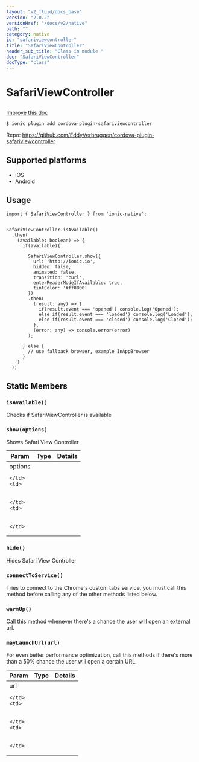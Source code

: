 ```yaml
---
layout: "v2_fluid/docs_base"
version: "2.0.2"
versionHref: "/docs/v2/native"
path: ""
category: native
id: "safariviewcontroller"
title: "SafariViewController"
header_sub_title: "Class in module "
doc: "SafariViewController"
docType: "class"
---
```









<h1 class="api-title">

  
  SafariViewController
  

  

  

</h1>

<a class="improve-v2-docs" href="http://github.com/driftyco/ionic-native/edit/master/src/plugins/safari-view-controller.ts#L0">
  Improve this doc
</a>





<!-- decorators -->


<pre><code>$ ionic plugin add cordova-plugin-safariviewcontroller</code></pre>
<p>Repo:
  <a href="https://github.com/EddyVerbruggen/cordova-plugin-safariviewcontroller">
    https://github.com/EddyVerbruggen/cordova-plugin-safariviewcontroller
  </a>
</p>

<!-- description -->



<!-- @platforms tag -->
<h2>Supported platforms</h2>

<ul>
  <li>iOS</li>
  
  <li>Android</li>
  </ul>

<!-- @platforms tag end -->


<!-- @usage tag -->

<h2>Usage</h2>

<pre><code>import { SafariViewController } from &#39;ionic-native&#39;;


SafariViewController.isAvailable()
  .then(
    (available: boolean) =&gt; {
      if(available){

        SafariViewController.show({
          url: &#39;http://ionic.io&#39;,
          hidden: false,
          animated: false,
          transition: &#39;curl&#39;,
          enterReaderModeIfAvailable: true,
          tintColor: &#39;#ff0000&#39;
        })
        .then(
          (result: any) =&gt; {
            if(result.event === &#39;opened&#39;) console.log(&#39;Opened&#39;);
            else if(result.event === &#39;loaded&#39;) console.log(&#39;Loaded&#39;);
            else if(result.event === &#39;closed&#39;) console.log(&#39;Closed&#39;);
          },
          (error: any) =&gt; console.error(error)
        );

      } else {
        // use fallback browser, example InAppBrowser
      }
    }
  );
</code></pre>




<!-- @property tags -->
<h2>Static Members</h2>
<div id="isAvailable"></div>
<h3><code>isAvailable()</code>
  
</h3>

Checks if SafariViewController is available










<div id="show"></div>
<h3><code>show(options)</code>
  
</h3>

Shows Safari View Controller


<table class="table param-table" style="margin:0;">
  <thead>
  <tr>
    <th>Param</th>
    <th>Type</th>
    <th>Details</th>
  </tr>
  </thead>
  <tbody>
  
  <tr>
    <td>
      options
      
      
    </td>
    <td>
      

    </td>
    <td>
      
      
    </td>
  </tr>
  
  </tbody>
</table>







<div id="hide"></div>
<h3><code>hide()</code>
  
</h3>

Hides Safari View Controller










<div id="connectToService"></div>
<h3><code>connectToService()</code>
  
</h3>

Tries to connect to the  Chrome's custom tabs service. you must call this method before calling any of the other methods listed below.










<div id="warmUp"></div>
<h3><code>warmUp()</code>
  
</h3>

Call this method whenever there's a chance the user will open an external url.










<div id="mayLaunchUrl"></div>
<h3><code>mayLaunchUrl(url)</code>
  
</h3>

For even better performance optimization, call this methods if there's more than a 50% chance the user will open a certain URL.


<table class="table param-table" style="margin:0;">
  <thead>
  <tr>
    <th>Param</th>
    <th>Type</th>
    <th>Details</th>
  </tr>
  </thead>
  <tbody>
  
  <tr>
    <td>
      url
      
      
    </td>
    <td>
      

    </td>
    <td>
      
      
    </td>
  </tr>
  
  </tbody>
</table>








<!-- methods on the class -->

<!-- related link --><!-- end content block -->


<!-- end body block -->

